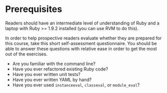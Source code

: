 # Prerequisites
Readers should have an intermediate level of understanding of Ruby and a laptop with Ruby >= 1.9.2 installed (you can use RVM to do this).

In order to help prospective readers evaluate whether they are prepared for this course, take this short self-assessment questionnaire. You should be able to answer these questions with relative ease in order to get the most out of the exercises.

 * Are you familiar with the command line?
 * Have you ever refactored existing Ruby code?
 * Have you ever written unit tests?
 * Have you ever written YAML by hand?
 * Have you ever used `instanceeval`, `classeval`, or `module_eval`?
